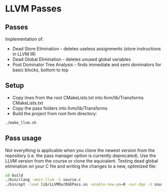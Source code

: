 # LLVM Passes
## Passes
Implementation of:
- Dead Store Elimination - deletes useless assignments (store instructions in LLVM IR)
- Dead Global Elimination - deletes unused global variables
- Post Dominator Tree Analysis - finds immediate and semi dominators for basic blocks, bottom to top

## Setup
- Copy lines from the root CMakeLists.txt into llvm/lib/Transforms CMakeLists.txt
- Copy the pass folders into llvm/lib/Transforms
- Build the project from root llvm directory:
```sh
./make_llvm.sh
```
## Pass usage
Not everything is applicable when you clone the newest version from the repository (i.e. the pass manager option is currently deprecated). 
Use the LLVM version from the course or clone the equivalent.
Testing dead global elimination on your C file and writing the changes to a new, optimized file:
```sh
cd build
./bin/clang -emit-llvm -S source.c
./bin/opt -load lib/LLVMOurDGEPass.so -enable-new-pm=0 -our-dge -S source.ll > optimized.ll
```